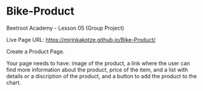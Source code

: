 # Bike-Product
Beetroot Academy - Lesson 05 (Group Project)

Live Page URL: https://mirinkakotze.github.io/Bike-Product/

Create a Product Page.

Your page needs to have:
image of the product,
  a link where the user can find more information about the product, 
  price of the item, 
  and a list with details or a discription of the product,
   and a button to add the product to the chart.
  
